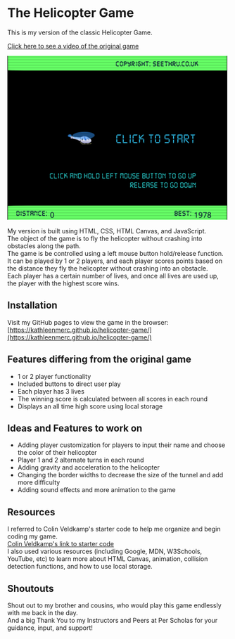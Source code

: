 # The Helicopter Game

This is my version of the classic Helicopter Game.  

[Click here to see a video of the original game](https://www.youtube.com/watch?v=v7xjPxV4kd4)

<img src="images/helicopter-flash-game_screenshot.png" width="500">

My version is built using HTML, CSS, HTML Canvas, and JavaScript.  
The object of the game is to fly the helicopter without crashing into obstacles along the path.  
The game is be controlled using a left mouse button hold/release function.  
It can be played by 1 or 2 players, and each player scores points based on the distance they fly the helicopter without crashing into an obstacle.  
Each player has a certain number of lives, and once all lives are used up, the player with the highest score wins.  


## Installation

Visit my GitHub pages to view the game in the browser:
[https://kathleenmerc.github.io/helicopter-game/](https://kathleenmerc.github.io/helicopter-game/)


## Features differing from the original game

- 1 or 2 player functionality
- Included buttons to direct user play
- Each player has 3 lives
- The winning score is calculated between all scores in each round
- Displays an all time high score using local storage


## Ideas and Features to work on 

- Adding player customization for players to input their name and choose the color of their helicopter
- Player 1 and 2 alternate turns in each round
- Adding gravity and acceleration to the helicopter
- Changing the border widths to decrease the size of the tunnel and add more difficulty
- Adding sound effects and more animation to the game


## Resources

I referred to Colin Veldkamp's starter code to help me organize and begin coding my game.  
[Colin Veldkamp's link to starter code](https://github.com/mrveldkamp-startcode/helicopter-game-start)   
I also used various resources (including Google, MDN, W3Schools, YouTube, etc) to learn more about HTML Canvas, animation, collision detection functions, and how to use local storage.


## Shoutouts

Shout out to my brother and cousins, who would play this game endlessly with me back in the day.  
And a big Thank You to my Instructors and Peers at Per Scholas for your guidance, input, and support!
